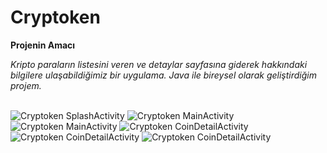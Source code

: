 # Cryptoken


**Projenin Amacı** <br/>

*Kripto paraların listesini veren ve detaylar sayfasına giderek hakkındaki bilgilere ulaşabildiğimiz bir uygulama. Java ile bireysel olarak geliştirdiğim projem.*<br/><br>

![Cryptoken SplashActivity](./images/CryptokenSplashActivity.png)
![Cryptoken MainActivity](./images/CryptokenMainActivity.png)
![Cryptoken MainActivity](./images/CryptokenMainActivity2.png)
![Cryptoken CoinDetailActivity](./images/CryptokenDetailActivity.png)
![Cryptoken CoinDetailActivity](./images/CryptokenDetailActivity2.png)
![Cryptoken CoinDetailActivity](./images/CryptokenDetailActivity3.png)